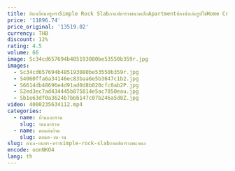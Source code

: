```yaml
---
title: อิตาเลี่ยนหรูหราSimple Rock Slabกาแฟตารางขนาดเล็กApartmentห้องนั่งเล่นรูปไข่Home Creative High-End Sense
price: '11896.74'
price_original: '13519.02'
currency: THB
discount: 12%
rating: 4.5
volume: 66
image: Sc34cd657694b485193080be53550b359r.jpg
images:
  - Sc34cd657694b485193080be53550b359r.jpg
  - S4060ffa6a34146ec83baa6e5b3647c1b2.jpg
  - S6614db48696e4d91ad0d8b020cfc0ab2P.jpg
  - S2ed3ec7ad434445b875814e5ac7850eau.jpg
  - Sb1e63df0a3624b7bbb147c07b246a5d8Z.jpg
video: 4000235634112.mp4
categories:
  - name: บ้านและสวน
    slug: านและสวน
  - name: ตกแต่งบ้าน
    slug: ตกแต-งบ-าน
slug: ตาเล-ยนหร-หราsimple-rock-slabกาแฟตารางขนาดเล
encode: oonNKO4
lang: th
---
```

  